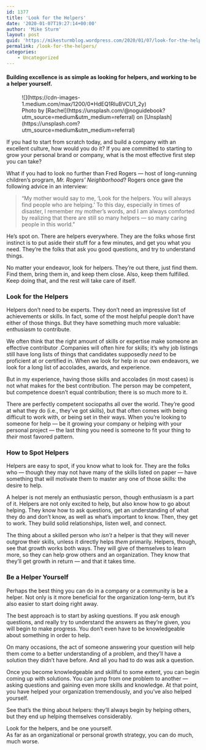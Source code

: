 ```yaml
---
id: 1377
title: 'Look for the Helpers'
date: '2020-01-07T19:27:14+00:00'
author: 'Mike Sturm'
layout: post
guid: 'https://mikesturmblog.wordpress.com/2020/01/07/look-for-the-helpers/'
permalink: /look-for-the-helpers/
categories:
    - Uncategorized
---
```


#### Building excellence is as simple as looking for helpers, and working to be a helper yourself.

<figure class="wp-caption">![](https://cdn-images-1.medium.com/max/1200/0*HdEQ1RluBVCU1_2y)<figcaption class="wp-caption-text">Photo by [Rachel](https://unsplash.com/@noguidebook?utm_source=medium&utm_medium=referral) on [Unsplash](https://unsplash.com?utm_source=medium&utm_medium=referral)</figcaption></figure>If you had to start from scratch today, and build a company with an excellent culture, how would you do it? If you are committed to starting to grow your personal brand or company, what is the most effective first step you can take?

What if you had to look no further than Fred Rogers — host of long-running children’s program, *Mr. Rogers’ Neighborhood*? Rogers once gave the following advice in an interview:

> “My mother would say to me, ‘Look for the helpers. You will always find people who are helping.’ To this day, especially in times of disaster, I remember my mother’s words, and I am always comforted by realizing that there are still so many helpers — so many caring people in this world.”

He’s spot on. There are helpers everywhere. They are the folks whose first instinct is to put aside their stuff for a few minutes, and get you what you need. They’re the folks that ask you good questions, and try to understand things.

No matter your endeavor, look for helpers. They’re out there, just find them. Find them, bring them in, and keep them close. Also, keep them fulfilled. Keep doing that, and the rest will take care of itself.

### Look for the Helpers

Helpers don’t need to be experts. They don’t need an impressive list of achievements or skills. In fact, some of the most helpful people don’t have either of those things. But they have something much more valuable: enthusiasm to contribute.

We often think that the right amount of skills or expertise make someone an effective contributor .Companies will often hire for skills; it’s why job listings still have long lists of things that candidates supposedly *need* to be proficient at or certified in. When we look for help in our own endeavors, we look for a long list of accolades, awards, and experience.

But in my experience, having those skills and accolades (in most cases) is not what makes for the best contribution. The person may be competent, but competence doesn’t equal contribution; there is so much more to it.

There are perfectly competent sociopaths all over the world. They’re good at what they do (i.e., they’ve got skills), but that often comes with being difficult to work with, or being set in their ways. When you’re looking to someone for help — be it growing your company or helping with your personal project — the last thing you need is someone to fit your thing to *their* most favored pattern.

### How to Spot Helpers

Helpers are easy to spot, if you know what to look for. They are the folks who — though they may not have many of the skills listed on paper — have something that will motivate them to master any one of those skills: the desire to help.

A helper is not merely an enthusiastic person, though enthusiasm is a part of it. Helpers are not only excited to help, but also know how to go about helping. They know how to ask questions, get an understanding of what they do and don’t know, as well as what’s important to know. Then, they get to work. They build solid relationships, listen well, and connect.

The thing about a skilled person who *isn’t* a helper is that they will never outgrow their skills, unless it directly helps *them* primarily. Helpers, though, see that growth works both ways. They will give of themselves to learn more, so they can help grow others and an organization. They know that they’ll get growth in return — and that it takes time.

### Be a Helper Yourself

Perhaps the best thing you can do in a company or a community is be a helper. Not only is it more beneficial for the organization long-term, but it’s also easier to start doing right away.

The best approach is to start by asking questions. If you ask enough questions, and really try to understand the answers as they’re given, you will begin to make progress. You don’t even have to be knowledgeable about something in order to help.

On many occasions, the act of someone answering your question will help them come to a better understanding of a problem, and they’ll have a solution they didn’t have before. And all you had to do was ask a question.

Once you become knowledgeable and skillful to some extent, you can begin coming up with solutions. You can jump from one problem to another — asking questions and gaining even more skills and knowledge. At that point, you have helped your organization tremendously, and you’ve also helped yourself.

See that’s the thing about helpers: they’ll always begin by helping others, but they end up helping themselves considerably.

Look for the helpers, and be one yourself.   
As far as an organizational or personal growth strategy, you can do much, much worse.